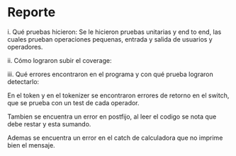 # Reporte

i. Qué pruebas hicieron: Se le hicieron pruebas unitarias y end to end, las cuales prueban operaciones pequenas, entrada y salida de usuarios y operadores.


ii. Cómo lograron subir el coverage:


iii. Qué errores encontraron en el programa y con qué prueba lograron detectarlo:

En el token y en el tokenizer se encontraron errores de retorno en el switch, que se prueba con un test de cada operador.

Tambien se encuentra un error en postfijo, al leer el codigo se nota que debe restar y esta sumando.

Ademas se encuentra un error en el catch de calculadora que no imprime bien el mensaje.



